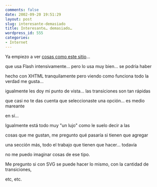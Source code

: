 ```yaml
---
comments: false
date: 2002-09-20 19:51:29
layout: post
slug: interesante-demasiado
title: Interesante… demasiado…
wordpress_id: 555
categories:
- Internet
---
```


Ya empiezo a ver [cosas como este sitio](http://www.isprime.com/)…   

que usa Flash intensivamente… pero lo usa muy bien… se podría haber   

hecho con XHTML tranquilamente pero viendo como funciona todo la verdad me gusta…   

igualmente les doy mi punto de vista… las transiciones son tan rápidas   

que casi no te das cuenta que seleccionaste una opción… es medio mareante   

en sí…  

  

  

  

Igualmente está todo muy &quot;un lujo&quot; como le suelo decir a las   

cosas que me gustan, me pregunto qué pasaría si tienen que agregar   

una sección más, todo el trabajo que tienen que hacer… todavía   

no me puedo imaginar cosas de ese tipo.  

  

  

  

Me pregunto si con SVG se puede hacer lo mismo, con la cantidad de transiciones,   

etc, etc.




 
